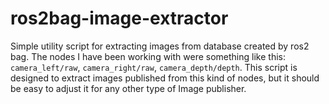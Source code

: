 # ros2bag-image-extractor
Simple utility script for extracting images from database created by ros2 bag. 
The nodes I have been working with were something like this: `camera_left/raw`, `camera_right/raw`, `camera_depth/depth`. This script is designed to extract images published from this kind of nodes, but it should be easy to adjust it for any other type of Image publisher.
